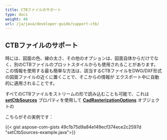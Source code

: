 ```yaml
---
title: CTBファイルのサポート
type: docs
weight: 40
url: /ja/java/developer-guide/support-ctb/
---
```


## **CTBファイルのサポート**

時には、図面の色、線の太さ、その他のオプションは、図面自体からだけでなく、別のCTBファイルのプロットスタイルからも使用されることがあります。
この情報を使用する最も簡単な方法は、該当するCTBファイルをDWG/DXF形式の図面ファイルの近くに置くことで、そこからの情報が
エクスポート中に自動的に適用されることです。

すべてのCTBファイルをストリームの形で読み込むことも可能で、これは
[**setCtbSources**](https://reference.aspose.com/cad/java/com.aspose.cad.imageoptions/CadRasterizationOptions#setCtbSources-java.util.Map-) プロパティを使用して
[**CadRasterizationOptions**](https://reference.aspose.com/cad/java/com.aspose.cad.imageoptions/CadRasterizationOptions) オブジェクトの 

こちらがその実例です：
 
{{< gist aspose-com-gists 49c1b75d9a84e149ecf374ece2c2597d "setCtbSources-example.java">}}
